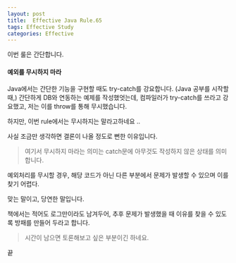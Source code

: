 ```yaml
---
layout: post
title:  Effective Java Rule.65        
tags: Effective Study 
categories: Effective
---   
```


이번 룰은 간단합니다. 

#### 예외를 무시하지 마라 

Java에서는 간단한 기능을 구현할 때도 try-catch를 강요합니다. (Java 공부를 시작할 때,) 간단하게 DB와 연동하는 예제를 작성했엇는데, 컴파일러가 try-catch를 쓰라고 강요했고, 저는 이를 throw를 통해 무시했습니다.  

하지만, 이번 rule에서는 무시하지는 말라고하네요 .. 

사실 조금만 생각하면 결론이 나올 정도로 뻔한 이유입니다.

> 여기서 무시하지 마라는 의미는 catch문에 아무것도 작성하지 않은 상태를 의미합니다.

예외처리를 무시할 경우, 해당 코드가 아닌 다른 부분에서 문제가 발생할 수 있으며 이를 찾기 어렵다.

맞는 말이고, 당연한 말입니다.

책에서는 적어도 로그만이라도 남겨두어, 추후 문제가 발생했을 때 이유를 찾을 수 있도록 방패를 만들어 두라고 합니다.   

> 시간이 남으면 토론해보고 싶은 부분이긴 하네요. 

끝 
